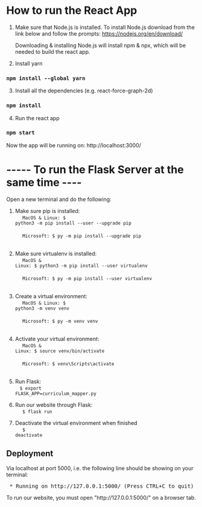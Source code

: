 # How to run the React App 

1. Make sure that Node.js is installed. To install Node.js download from the link below and follow the prompts:
        https://nodejs.org/en/download/ 

    Downloading & installing Node.js will install npm & npx, which will be needed to build the react app.

2. Install yarn
### `npm install --global yarn`

3. Install all the dependencies (e.g. react-force-graph-2d)
### `npm install`

4. Run the react app
### `npm start`

Now the app will be running on: http://localhost:3000/

# ----- To run the Flask Server at the same time ----
Open a new terminal and do the following:

1. Make sure pip is installed: 
 <br> &nbsp;&nbsp;  <code> MacOS & Linux: $ python3 -m pip install --user --upgrade pip </code>  
 <br> &nbsp;&nbsp;  <code> Microsoft: $ py -m pip install --upgrade pip </code> <br><br>
 
2. Make sure virtualenv is installed:
 <br> &nbsp;&nbsp;  <code> MacOS & Linux: $ python3 -m pip install --user virtualenv </code>  
 <br> &nbsp;&nbsp;  <code> Microsoft: $ py -m pip install --user virtualenv </code> <br><br>
 
3. Create a virtual environment:
 <br> &nbsp;&nbsp;  <code> MacOS & Linux: $ python3 -m venv venv </code>  
 <br> &nbsp;&nbsp;  <code> Microsoft: $ py -m venv venv </code> <br><br>
 
4. Activate your virtual environment: 
 <br> &nbsp;&nbsp;  <code> MacOS & Linux: $ source venv/bin/activate </code>  
 <br> &nbsp;&nbsp;  <code> Microsoft: $ venv\Scripts\activate </code> <br><br>

5. Run Flask:
 <br> &nbsp;&nbsp;  <code>$ export FLASK_APP=curriculum_mapper.py</code>

6. Run our website through Flask: 
<br> &nbsp;&nbsp; <code> $ flask run </code> <br>

7. Deactivate the virtual environment when finished
 <br> &nbsp;&nbsp; <code> $ deactivate </code> 
 
<h2>Deployment</h2>
Via localhost at port 5000, i.e. the following line should be showing on your terminal: </pre> <pre class=tab > * Running on http://127.0.0.1:5000/ (Press CTRL+C to quit) </pre> 
To run our website, you must open "http://127.0.0.1:5000/" on a browser tab.


